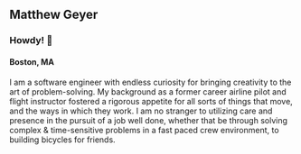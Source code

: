 ## Matthew Geyer

### Howdy! 🤠

#### Boston, MA

I am a software engineer with endless curiosity for bringing creativity to the art of problem-solving. My background as a former career airline pilot and flight instructor fostered a rigorous appetite for all sorts of things that move, and the ways in which they work. I am no stranger to utilizing care and presence in the pursuit of a job well done, whether that be through solving complex & time-sensitive problems in a fast paced crew environment, to building bicycles for friends. 

